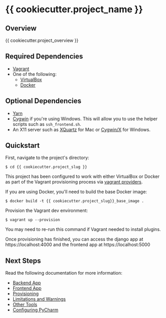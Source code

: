 # {{ cookiecutter.project_name }}

## Overview

{{ cookiecutter.project_overview }}

## Required Dependencies

* [Vagrant](https://www.vagrantup.com/)
* One of the following:  
  * [VirtualBox](https://www.virtualbox.org/)
  * [Docker](https://www.docker.com/)

## Optional Dependencies

* [Yarn](https://yarnpkg.com/en/)
* [Cygwin](https://www.cygwin.com) if you're using Windows. This will allow you
  to use the helper scripts such as `ssh_frontend.sh`.
* An X11 server such as [XQuartz](https://www.xquartz.org) for Mac or
  [Cygwin/X](https://x.cygwin.com) for Windows.

## Quickstart

First, navigate to the project's directory:

```
$ cd {{ cookiecutter.project_slug }}
```

This project has been configured to work with either VirtualBox or Docker
as part of the Vagrant provisioning process via 
[vagrant providers](https://www.vagrantup.com/docs/providers).

If you are using Docker, you'll need to build the base Docker image:

```
$ docker build -t {{ cookiecutter.project_slug}}_base_image .
```

Provision the Vagrant dev environment:

```
$ vagrant up --provision
```

You may need to re-run this command if Vagrant needed to install plugins.

Once provisioning has finished, you can access the django app at https://localhost:4000
and the frontend app at https://localhost:5000

## Next Steps

Read the following documentation for more information:

* [Backend App](docs/backend_app.md)
* [Frontend App](docs/frontend_app.md)
* [Provisioning](docs/provisioning.md)
* [Limitations and Warnings](docs/limitations_and_warnings.md)
* [Other Tools](docs/other_tools.md)
* [Configuring PyCharm](docs/configuring_pycharm.md)
